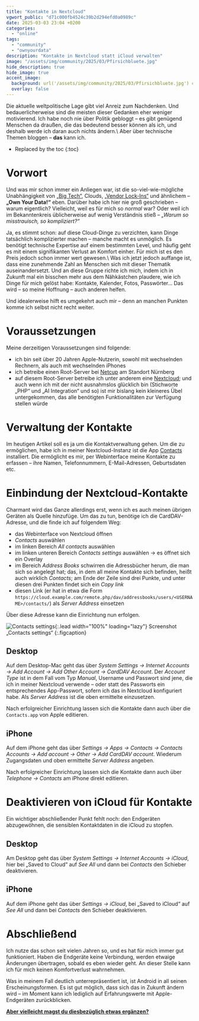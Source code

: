 ```yaml
---
title: "Kontakte in Nextcloud"
vgwort_public: "d71c000fb4524c39b2d294efd0a0989c"
date: 2025-03-03 23:04 +0200
categories:
  - "online"
tags:
  - "community"
  - "ownyourdata"
description: "Kontakte in Nextcloud statt iCloud verwalten"
image: "/assets/img/community/2025/03/Pfirsichbluete.jpg"
hide_description: true
hide_image: true
accent_image:
  background: url('/assets/img/community/2025/03/Pfirsichbluete.jpg') center/cover
  overlay: false
---
```


Die aktuelle weltpolitische Lage gibt viel Anreiz zum Nachdenken.
Und bedauerlicherweise sind die meisten dieser Gedanken eher weniger motivierend.
Ich habe noch nie über Politik gebloggt – es gibt genügend Menschen da draußen, die das bedeutend besser können als ich, und deshalb werde ich daran auch nichts ändern.\\
Aber über technische Themen bloggen – **das** kann ich.

* Replaced by the toc
{:toc}

# Vorwort
Und was mir schon immer ein Anliegen war, ist die so-viel-wie-mögliche Unabhängigkeit von [„Big Tech“](https://de.wikipedia.org/wiki/Big_Tech), Clouds, [„Vendor Lock-Ins“](https://www.heise.de/tipps-tricks/Vendor-Lock-in-was-ist-das-6166269.html) und ähnlichem – **„Own Your Data!“** eben.
Darüber habe ich hier nie groß geschrieben – warum eigentlich?
Vielleicht, weil es für mich so *normal* war?
Oder weil ich im Bekanntenkreis üblicherweise auf wenig Verständnis stieß – *„Warum so misstrauisch, so kompliziert?“*

Ja, es stimmt schon: auf diese Cloud-Dinge zu verzichten, kann Dinge tatsächlich komplizierter machen – manche macht es unmöglich.
Es benötigt technische Expertise auf einem bestimmten Level, und häufig geht es mit einem signifikanten Verlust an Komfort einher.
Für mich ist es den Preis jedoch schon immer wert gewesen.\\
Was ich jetzt jedoch auffange ist, dass eine zunehmende Zahl an Menschen sich mit dieser Thematik auseinandersetzt.
Und an diese Gruppe richte ich mich, indem ich in Zukunft mal ein bisschen mehr aus dem Nähkästchen plaudere, wie ich Dinge für mich gelöst habe: Kontakte, Kalender, Fotos, Passwörter...
Das wird – so meine Hoffnung – auch anderen helfen.

Und idealerweise hilft es umgekehrt auch mir – denn an manchen Punkten komme ich selbst nicht recht weiter.

# Voraussetzungen
Meine derzeitigen Voraussetzungen sind folgende:

* ich bin seit über 20 Jahren Apple-Nutzerin, sowohl mit wechselnden Rechnern, als auch mit wechselnden iPhones
* ich betreibe einen Root-Server bei [Netcup](https://www.netcup.com/de) am Standort Nürnberg
* auf diesem Root-Server betreibe ich unter anderem eine [Nextcloud](https://nextcloud.com/de/); und auch wenn ich mit der nicht ausnahmslos glücklich bin (Stichworte „PHP“ und „AI Integration“ und so) ist mir bislang kein kleineres Übel untergekommen, das alle benötigten Funktionalitäten zur Verfügung stellen würde

# Verwaltung der Kontakte
Im heutigen Artikel soll es ja um die Kontaktverwaltung gehen.
Um die zu ermöglichen, habe ich in meiner Nextcloud-Instanz ist die App [Contacts](https://apps.nextcloud.com/apps/contacts) installiert.
Die ermöglicht es mir, per Webinterface meine Kontakte zu erfassen – ihre Namen, Telefonnummern, E-Mail-Adressen, Geburtsdaten etc.

# Einbindung der Nextcloud-Kontakte
Charmant wird das Ganze allerdings erst, wenn ich es auch meinen übrigen Geräten als Quelle hinzufüge.
Um das zu tun, benötige ich die CardDAV-Adresse, und die finde ich auf folgendem Weg:

* das Webinterface von Nextcloud öffnen
* *Contacts* auswählen
* im linken Bereich *All contacts* auswählen
* im linken unteren Bereich *Contacts settings* auswählen &rarr; es öffnet sich ein Overlay
* im Bereich *Address Books* schwirren die Adressbücher herum, die man sich so angelegt hat; das, in dem all meine Kontakte sich befinden, heißt auch wirklich *Contacts*; am Ende der Zeile sind drei Punkte, und unter diesen drei Punkten findet sich ein *Copy link*
* diesen Link (er hat in etwa die Form `https://cloud.example.com/remote.php/dav/addressbooks/users/<USERNAME>/contacts/`) als *Server Address* einsetzen

Über diese Adresse kann die Einrichtung nun erfolgen.

![Contacts settings](/assets/img/community/2025/03/Contacts_Settings.jpg){:.lead width="100%" loading="lazy"}
Screenshot „Contacts settings“
{:.figcaption}

## Desktop
Auf dem Desktop-Mac geht das über *System Settings &rarr; Internet Accounts &rarr; Add Account &rarr; Add Other Account &rarr; CardDAV Account*.
Der *Account Type* ist in dem Fall vom Typ *Manual*, Username und Passwort sind jene, die ich in meiner Nextcloud verwende – oder statt des Passworts ein entsprechendes App-Passwort, sofern ich das in Nextcloud konfiguriert habe.
Als *Server Address* ist die oben ermittelte einzusetzen.

Nach erfolgreicher Einrichtung lassen sich die Kontakte dann auch über die `Contacts.app` von Apple editieren.

## iPhone
Auf dem iPhone geht das über *Settings &rarr; Apps &rarr; Contacts &rarr; Contacts Accounts &rarr; Add account &rarr; Other &rarr; Add CardDAV account*.
Wiederum Zugangsdaten und oben ermittelte *Server Address* angeben.

Nach erfolgreicher Einrichtung lassen sich die Kontakte dann auch über *Telephone &rarr; Contacts* am iPhone direkt editieren.


# Deaktivieren von iCloud für Kontakte
Ein wichtiger abschließender Punkt fehlt noch: den Endgeräten abzugewöhnen, die sensiblen Kontaktdaten in die iCloud zu stopfen.

## Desktop
Am Desktop geht das über *System Settings &rarr; Internet Accounts &rarr; iCloud*, hier bei „Saved to Cloud“ auf *See All* und dann bei *Contacts* den Schieber deaktivieren.

## iPhone
Auf dem iPhone geht das über *Settings &rarr; iCloud*, bei „Saved to iCloud“ auf *See All*  und dann bei *Contacts* den Schieber deaktivieren.

# Abschließend
Ich nutze das schon seit vielen Jahren so, und es hat für mich immer gut funktioniert.
Haben die Endgeräte keine Verbindung, werden etwaige Änderungen übertragen, sobald es eben wieder geht.
An dieser Stelle kann ich für mich keinen Komfortverlust wahrnehmen.

Was in meinem Fall deutlich unterrepräsentiert ist, ist Android in all seinen Erscheinungsformen.
Es ist gut möglich, dass sich das in Zukunft ändern wird – im Moment kann ich lediglich auf Erfahrungswerte mit Apple-Endgeräten zurückblicken.

[**Aber vielleicht magst du diesbezüglich etwas ergänzen?**](https://github.com/netzwerkgoettin/community/tree/main/2025)